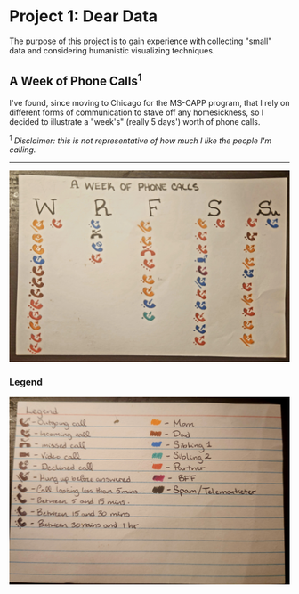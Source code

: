 # Project 1: Dear Data

The purpose of this project is to gain experience with collecting "small" data and considering humanistic visualizing techniques.

## A Week of Phone Calls<sup>1</sup>

I've found, since moving to Chicago for the MS-CAPP program, that I rely on different forms of communication to stave off any homesickness, so I decided to illustrate a "week's" (really 5 days') worth of phone calls.

<sup>1</sup> _Disclaimer: this is not representative of how much I like the people I'm calling._

---

![Dear Data Front](./dear_data_front.jpg)


### Legend
![Dear Data Back](./dear_data_back.jpg)
